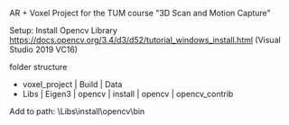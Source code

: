 AR + Voxel Project for the TUM course "3D Scan and Motion Capture"

Setup:
Install Opencv Library https://docs.opencv.org/3.4/d3/d52/tutorial_windows_install.html (Visual Studio 2019 VC16)

folder structure
- voxel_project
| Build
| Data
- Libs
| Eigen3
| opencv
| install
  | opencv
| opencv_contrib

Add to path: \Libs\install\opencv\bin

